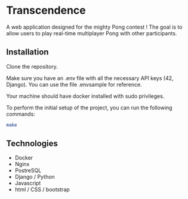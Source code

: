 # Transcendence
A web application designed for the mighty Pong contest ! The goal is to allow users to play real-time multiplayer Pong with other participants.

## Installation
Clone the repository.

Make sure you have an .env file with all the necessary API keys (42, Django). You can use the file .envsample for reference.

Your machine should have docker installed with sudo privileges.

To perform the initial setup of the project, you can run the following commands:

```bash
make
```

## Technologies
- Docker
- Nginx
- PostreSQL
- Django / Python
- Javascript
- html / CSS / bootstrap
